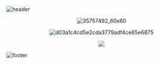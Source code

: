 ![header](https://capsule-render.vercel.app/api?&color=auto)

<div align="center">
<!--   <h1> Hi!🖐🏻 I'm Yeji🖤 </h1> -->
  
![35757492_60x60](https://user-images.githubusercontent.com/59958929/135983864-70c22dee-364f-43e7-9b05-57f5a3313751.gif)
  
![d03a1c4cd5e2cda3779adf4ce65e6875](https://user-images.githubusercontent.com/59958929/135983874-c79f3f6a-7b4c-4ba0-97c8-4ab3a40eba08.gif)</br>
  
  <a href="https://hits.seeyoufarm.com"><img src="https://hits.seeyoufarm.com/api/count/incr/badge.svg?url=https%3A%2F%2Fgithub.com%2FLee-ye-ji&count_bg=%23EB95AB&title_bg=%23967CA6&icon=&icon_color=%23E7E7E7&title=%E2%99%AA%E2%99%AB*%E2%80%A2%E2%99%AA&edge_flat=false"/></a>
  
</div>


![footer](https://capsule-render.vercel.app/api?section=footer&color=auto)

<!--  ## ⚡ PROJECT ⚡ 
 **` ☕ LaHol 프로젝트`**</br>
 커피 통합 E-commerce 웹 사이트</br>
 [![Readme Card](https://github-readme-stats.vercel.app/api/pin/?username=Lee-ye-ji&repo=LaHolProject&theme=graywhite)](https://github.com/Lee-ye-ji/LaHolProject)
 ![image](https://user-images.githubusercontent.com/59958929/131296292-603fdae0-f2df-4fbe-a64c-1df7a472b4d2.png)



 **` 👸 Princess-selector-Refactoring `**</br>
 디즈니 프린세스 선택 화면 예제!</br>
  [![Readme Card](https://github-readme-stats.vercel.app/api/pin/?username=Lee-ye-ji&repo=Princess-selector-Refactoring&theme=buefy)](https://github.com/Lee-ye-ji/Princess-selector-Refactoring)![image](https://user-images.githubusercontent.com/59958929/131297571-4645d352-6456-4f7d-9eed-31986bd525e1.png)</br>
[Disney Princess <br> ![princess](https://user-images.githubusercontent.com/59958929/122672970-4e972900-d209-11eb-8cee-10a48c82a6eb.jpg)](https://lee-ye-ji.github.io/Princess-selector/) -->




<!--
**Lee-ye-ji/Lee-ye-ji** is a ✨ _special_ ✨ repository because its `README.md` (this file) appears on your GitHub profile.

Here are some ideas to get you started:

- 🔭 I’m currently working on ...
- 🌱 I’m currently learning ...
- 👯 I’m looking to collaborate on ...
- 🤔 I’m looking for help with ...
- 💬 Ask me about ...
- 📫 How to reach me: ...
- 😄 Pronouns: ...
- ⚡ Fun fact: ...
-->


